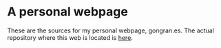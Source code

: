 # A personal webpage

These are the sources for my personal webpage, gongran.es. The actual repository where this web is located is [here](https://github.com/Gonza116/gonza116.github.io).
